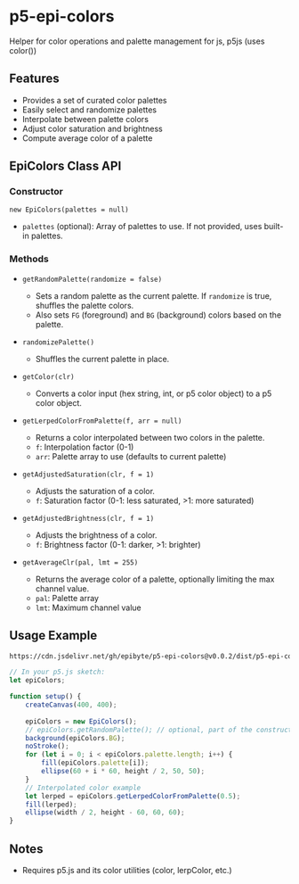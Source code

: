 
# p5-epi-colors
Helper for color operations and palette management for js, p5js (uses color())

## Features

- Provides a set of curated color palettes
- Easily select and randomize palettes
- Interpolate between palette colors
- Adjust color saturation and brightness
- Compute average color of a palette

## EpiColors Class API

### Constructor
`new EpiColors(palettes = null)`
- `palettes` (optional): Array of palettes to use. If not provided, uses built-in palettes.

### Methods

- `getRandomPalette(randomize = false)`
	- Sets a random palette as the current palette. If `randomize` is true, shuffles the palette colors.
	- Also sets `FG` (foreground) and `BG` (background) colors based on the palette.

- `randomizePalette()`
	- Shuffles the current palette in place.

- `getColor(clr)`
	- Converts a color input (hex string, int, or p5 color object) to a p5 color object.

- `getLerpedColorFromPalette(f, arr = null)`
	- Returns a color interpolated between two colors in the palette.
	- `f`: Interpolation factor (0-1)
	- `arr`: Palette array to use (defaults to current palette)

- `getAdjustedSaturation(clr, f = 1)`
	- Adjusts the saturation of a color.
	- `f`: Saturation factor (0-1: less saturated, >1: more saturated)

- `getAdjustedBrightness(clr, f = 1)`
	- Adjusts the brightness of a color.
	- `f`: Brightness factor (0-1: darker, >1: brighter)

- `getAverageClr(pal, lmt = 255)`
	- Returns the average color of a palette, optionally limiting the max channel value.
	- `pal`: Palette array
	- `lmt`: Maximum channel value

## Usage Example

```html
https://cdn.jsdelivr.net/gh/epibyte/p5-epi-colors@v0.0.2/dist/p5-epi-colors.js
```

```js
// In your p5.js sketch:
let epiColors;

function setup() {
	createCanvas(400, 400);
  
	epiColors = new EpiColors();
	// epiColors.getRandomPalette(); // optional, part of the constructor
	background(epiColors.BG);
	noStroke();
	for (let i = 0; i < epiColors.palette.length; i++) {
		fill(epiColors.palette[i]);
		ellipse(60 + i * 60, height / 2, 50, 50);
	}
	// Interpolated color example
	let lerped = epiColors.getLerpedColorFromPalette(0.5);
	fill(lerped);
	ellipse(width / 2, height - 60, 60, 60);
}
```

## Notes
- Requires p5.js and its color utilities (color, lerpColor, etc.)
